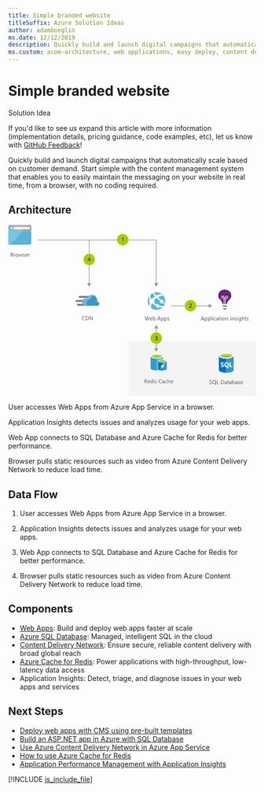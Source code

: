 ```yaml
---
title: Simple branded website
titleSuffix: Azure Solution Ideas
author: adamboeglin
ms.date: 12/12/2019
description: Quickly build and launch digital campaigns that automatically scale based on customer demand.
ms.custom: acom-architecture, web applications, easy deploy, content delivery, interactive-diagram
---
```

# Simple branded website

<div class="alert">
    <p class="alert-title">
        <span class="icon is-left" aria-hidden="true">
            <span class="icon docon docon-lightbulb" role="presentation"></span>
        </span>Solution Idea</p>
    <p>If you'd like to see us expand this article with more information (implementation details, pricing guidance, code examples, etc), let us know with <a href="#feedback">GitHub Feedback</a>!</p>
</div>

Quickly build and launch digital campaigns that automatically scale based on customer demand. Start simple with the content management system that enables you to easily maintain the messaging on your website in real time, from a browser, with no coding required.

## Architecture

<svg class="architecture-diagram" aria-labelledby="simple-branded-website" height="433" viewbox="0 0 628 433" width="628" xmlns="http://www.w3.org/2000/svg">
    <g fill="none" fill-rule="evenodd" stroke="none" stroke-width="1">
        <path fill="#F4F4F4" fill-rule="nonzero" d="M305 432.8h322.8V294H305z"/>
        <path d="M7.6 75.9v3.5h1.6c.7 0 1.2-.2 1.6-.5.4-.3.6-.8.6-1.3 0-1.2-.8-1.7-2.4-1.7H7.6zm0-4.2v3.2h1.2c.6 0 1.1-.2 1.5-.5.4-.3.5-.7.5-1.3 0-1-.6-1.4-1.9-1.4H7.6zm-1.1 8.7v-9.8h2.8c.8 0 1.5.2 2 .6.5.4.7 1 .7 1.6 0 .6-.2 1-.5 1.4-.3.4-.7.7-1.2.9.7.1 1.2.3 1.6.7.4.4.6 1 .6 1.6 0 .8-.3 1.5-.9 2-.6.5-1.4.8-2.3.8H6.5v.2zM18 74.6c-.2-.2-.5-.2-.8-.2-.5 0-.9.2-1.2.7-.3.5-.5 1.1-.5 1.8v3.6h-1.1v-7h1.1v1.4c.2-.5.4-.9.7-1.2.3-.3.7-.4 1.1-.4.3 0 .5 0 .7.1v1.2zM22.2 74.2c-.7 0-1.3.2-1.7.7-.4.5-.6 1.2-.6 2s.2 1.5.6 2c.4.5 1 .7 1.7.7s1.3-.2 1.7-.7c.4-.5.6-1.1.6-2 0-.9-.2-1.5-.6-2-.4-.5-.9-.7-1.7-.7m0 6.4c-1 0-1.9-.3-2.5-1-.6-.7-.9-1.5-.9-2.6 0-1.2.3-2.1 1-2.8.7-.7 1.5-1 2.6-1 1 0 1.9.3 2.4 1s.9 1.5.9 2.7c0 1.1-.3 2-.9 2.7-.7.7-1.6 1-2.6 1M36.3 73.4l-2.1 7H33l-1.4-5c-.1-.2-.1-.4-.1-.6 0 .2-.1.4-.1.6l-1.6 5h-1.2l-2.1-7h1.1l1.4 5.3c0 .2.1.4.1.6h.1c0-.2.1-.4.1-.6l1.6-5.3h1l1.4 5.3c0 .2.1.4.1.6h.2c0-.2 0-.4.1-.6l1.4-5.3h1.2zM37.1 80.2V79c.6.5 1.3.7 2 .7 1 0 1.5-.3 1.5-1 0-.2 0-.3-.1-.5l-.3-.3c-.1-.1-.3-.2-.5-.3l-.6-.3c-.3-.1-.6-.2-.8-.4-.2-.1-.4-.3-.6-.4-.2-.2-.3-.3-.4-.5-.1-.2-.1-.4-.1-.7 0-.3.1-.6.2-.9.2-.3.4-.5.6-.6.3-.2.5-.3.9-.4.4-.1.7-.1 1-.1.6 0 1.1.1 1.6.3v1.1c-.5-.3-1.1-.5-1.8-.5-.2 0-.4 0-.6.1-.2 0-.3.1-.4.2l-.3.3c-.1.1-.1.3-.1.4 0 .2 0 .3.1.5s.2.2.3.3c.1.1.3.2.5.3l.6.3c.3.1.6.2.8.4.2.1.5.3.6.4.2.2.3.3.4.5.1.2.1.4.1.7 0 .3-.1.6-.2.9-.1.3-.4.5-.6.6-.2.1-.5.3-.9.4-.4.1-.7.1-1 .1-.7 0-1.3-.1-1.9-.4M48 76.3c0-.6-.2-1.2-.5-1.5-.3-.3-.7-.5-1.3-.5-.5 0-1 .2-1.3.6-.3.4-.6.9-.7 1.5H48v-.1zm1.1.9h-4.9c0 .8.2 1.4.6 1.8.4.4 1 .6 1.7.6.8 0 1.5-.3 2.2-.8v1.1c-.6.4-1.4.7-2.4.7s-1.8-.3-2.3-1c-.6-.6-.8-1.5-.8-2.7 0-1.1.3-2 .9-2.7.6-.7 1.4-1 2.3-1 .9 0 1.6.3 2.1.9.5.6.8 1.4.8 2.5v.6h-.2zM54.5 74.6c-.2-.2-.5-.3-.9-.3-.5 0-.9.2-1.2.7-.3.5-.5 1.1-.5 1.8v3.6h-1.1v-7h1.1v1.4c.2-.5.4-.9.7-1.2.3-.3.7-.4 1.1-.4.3 0 .5 0 .7.1v1.3h.1z" fill="#525252" fill-rule="nonzero"/>
        <path d="M58.4 15.3V5.8c0-4.2-1.5-5.7-5.7-5.7h-47C1.5.1 0 1.6 0 5.8v9.5h58.4z" fill="#A0A1A2" fill-rule="nonzero"/>
        <path d="M0 15.3v29.2c0 4.2 1.5 5.7 5.7 5.7h47c4.2 0 5.7-1.5 5.7-5.7V15.3H0z" fill="#59B4D9" fill-rule="nonzero"/>
        <path d="M51.1 0H5.7C1.5 0 0 1.5 0 5.7v9.6h36.9L51.1 0z" fill="#B3B4B5" fill-rule="nonzero"/>
        <path d="M5.7 50.2h-.8C1.3 50 0 48.4 0 44.5V15.3h36.9L5.7 50.2z" fill="#7AC3E1" fill-rule="nonzero"/>
        <path fill="#FCFCFC" fill-rule="nonzero" d="M14.6 10.8h40V5.7h-40z"/>
        <path d="M7.6 2.6a5.7 5.7 0 110 11.4 5.7 5.7 0 010-11.4" fill="#59B4D9" fill-rule="nonzero"/>
        <path fill="#FCFCFC" fill-rule="nonzero" d="M13.3 7.6H7.6l1.9-1.9v-.6H7.6l-3 3.3 3 3.1h1.9v-.7L7.6 8.9h5.7z"/>
        <path d="M194.4 240.5c-.7.4-1.6.6-2.7.6-1.4 0-2.5-.4-3.3-1.3-.8-.9-1.3-2.1-1.3-3.5 0-1.6.5-2.8 1.4-3.8.9-1 2.1-1.4 3.6-1.4.9 0 1.7.1 2.3.4v1.2c-.7-.4-1.5-.6-2.3-.6-1.1 0-2 .4-2.7 1.1-.7.8-1 1.8-1 3s.3 2.1 1 2.9c.7.7 1.5 1.1 2.6 1.1 1 0 1.8-.2 2.6-.7v1h-.2zM197.5 232.2v7.7h1.5c1.3 0 2.3-.3 3-1 .7-.7 1.1-1.7 1.1-2.9 0-2.5-1.3-3.8-4-3.8h-1.6zm-1.1 8.7v-9.8h2.7c3.5 0 5.2 1.6 5.2 4.8 0 1.5-.5 2.7-1.4 3.6-1 .9-2.2 1.4-3.9 1.4h-2.6zM214.1 240.9h-1.4l-5-7.8-.3-.6c0 .2.1.7.1 1.3v7.1h-1.1v-9.8h1.5l4.9 7.7c.2.3.3.5.4.7 0-.3-.1-.8-.1-1.4v-6.9h1.1v9.7h-.1z" fill="#525252" fill-rule="nonzero"/>
        <path d="M212.8 184.5h-31.9c-1.3 0-2.4-1.1-2.4-2.4 0-1.3 1.1-2.4 2.4-2.4h31.9c1.3 0 2.4 1.1 2.4 2.4 0 1.3-1.1 2.4-2.4 2.4M206.3 204.6h-29.5c-1.3 0-2.4-1.1-2.4-2.4 0-1.3 1.1-2.4 2.4-2.4h29.5c1.3 0 2.4 1.1 2.4 2.4 0 1.3-1.1 2.4-2.4 2.4M202.8 194.8h-29.5c-1.3 0-2.4-1.1-2.4-2.4 0-1.3 1.1-2.4 2.4-2.4h29.5c1.3 0 2.4 1.1 2.4 2.4 0 1.4-1 2.4-2.4 2.4" fill="#7A7A7A" fill-rule="nonzero"/>
        <path d="M230.9 199.4c0-2.8-2.2-5.1-5-5.2h-.7c.3-1.2.5-2.4.5-3.6 0-7.4-6-13.4-13.4-13.4-5.7.1-10.8 3.7-12.7 9.1-1-.3-2-.4-3-.5-5.2 0-9.1 4.2-9.1 9.4s4.1 9.4 9.1 9.4h29.6c2.7-.4 4.7-2.6 4.7-5.2" fill="#3999C6" fill-rule="nonzero"/>
        <path d="M201.3 204.4a8.06 8.06 0 01-2.5-4.6c-1.1-5 1.9-10 6.8-11 1-.2 2.1-.3 3.1-.1.4-4.7 3.3-8.8 7.6-10.8-1.3-.4-2.7-.7-4.1-.7-5.7.1-10.8 3.7-12.7 9.1-1-.3-2-.4-3-.5-5.2 0-9.1 4.2-9.1 9.4s4.1 9.4 9.1 9.4l4.8-.2z" fill="#72B6D3" fill-rule="nonzero"/>
        <path d="M358.9 231.6l-2.8 9.8h-1.3l-2-7.2c-.1-.3-.1-.6-.2-1 0 .3-.1.7-.2 1l-2 7.2h-1.3l-2.9-9.8h1.3l2.1 7.5c.1.3.1.6.2 1 0-.2.1-.6.2-1l2.2-7.5h1.1l2.1 7.6c.1.3.1.6.2.9 0-.2.1-.6.2-.9l2-7.5h1.1v-.1zM364.2 237.2c0-.6-.2-1.2-.5-1.5-.3-.3-.7-.5-1.3-.5-.5 0-1 .2-1.3.6-.3.4-.6.9-.7 1.5h3.8v-.1zm1.1 1h-4.9c0 .8.2 1.4.6 1.8.4.4 1 .6 1.7.6.8 0 1.5-.3 2.2-.8v1.1c-.6.4-1.4.7-2.4.7s-1.8-.3-2.3-1c-.6-.6-.8-1.5-.8-2.7 0-1.1.3-2 .9-2.7.6-.7 1.4-1 2.3-1 .9 0 1.6.3 2.1.9.5.6.8 1.4.8 2.5v.6h-.2zM368.1 237.5v1c0 .6.2 1.1.6 1.5.4.4.9.6 1.4.6.7 0 1.2-.3 1.6-.8.4-.5.6-1.2.6-2.2 0-.8-.2-1.4-.5-1.8-.4-.4-.8-.7-1.5-.7s-1.2.2-1.6.7c-.4.5-.6 1.1-.6 1.7m.1 2.9v1h-1.1V231h1.1v4.6c.6-.9 1.4-1.4 2.4-1.4.9 0 1.6.3 2.1.9.5.6.8 1.5.8 2.5 0 1.2-.3 2.1-.9 2.8-.6.7-1.3 1.1-2.3 1.1-1 0-1.7-.3-2.1-1.1M384.1 237.6l-1.5-4.2c-.1-.1-.1-.4-.2-.7 0 .3-.1.5-.2.7l-1.5 4.2h3.4zm2.7 3.8h-1.3l-1-2.7h-4.2l-1 2.7H378l3.8-9.8h1.2l3.8 9.8zM389.2 237.5v1c0 .6.2 1.1.6 1.5.4.4.9.6 1.4.6.7 0 1.2-.3 1.6-.8.4-.5.6-1.2.6-2.2 0-.8-.2-1.4-.5-1.8-.4-.4-.8-.7-1.5-.7s-1.2.2-1.6.7a2.709 2.709 0 00-.6 1.7m.1 2.9v4.2h-1.1v-10.2h1.1v1.2c.6-.9 1.4-1.4 2.4-1.4.9 0 1.6.3 2.1.9.5.6.8 1.5.8 2.5 0 1.2-.3 2.1-.9 2.8-.6.7-1.3 1.1-2.3 1.1-1 0-1.7-.3-2.1-1.1M397.5 237.5v1c0 .6.2 1.1.6 1.5.4.4.9.6 1.4.6.7 0 1.2-.3 1.6-.8.4-.5.6-1.2.6-2.2 0-.8-.2-1.4-.5-1.8-.4-.4-.8-.7-1.5-.7s-1.2.2-1.6.7c-.4.5-.6 1.1-.6 1.7m0 2.9v4.2h-1.1v-10.2h1.1v1.2c.6-.9 1.4-1.4 2.4-1.4.9 0 1.6.3 2.1.9.5.6.8 1.5.8 2.5 0 1.2-.3 2.1-.9 2.8-.6.7-1.3 1.1-2.3 1.1-.9 0-1.6-.3-2.1-1.1M404.1 241.1v-1.2c.6.5 1.3.7 2 .7 1 0 1.5-.3 1.5-1 0-.2 0-.3-.1-.5l-.3-.3c-.1-.1-.3-.2-.5-.3-.2-.1-.4-.2-.6-.2-.3-.1-.6-.2-.8-.4-.2-.1-.4-.3-.6-.4-.2-.1-.3-.3-.4-.5-.1-.2-.1-.4-.1-.7 0-.3.1-.6.2-.9.1-.3.4-.5.6-.6.3-.2.5-.3.9-.4.4-.1.7-.1 1-.1.6 0 1.1.1 1.6.3v1.1c-.5-.3-1.1-.5-1.8-.5-.2 0-.4 0-.6.1-.2 0-.3.1-.4.2l-.3.3c-.1.1-.1.3-.1.4 0 .2 0 .3.1.5l.3.3c.1.1.3.2.5.3l.6.3c.3.1.6.2.8.4.2.2.5.3.6.4.2.2.3.3.4.5.1.2.1.4.1.7 0 .3-.1.6-.2.9-.2.3-.4.5-.6.6-.3.2-.5.3-.9.4-.3.1-.7.1-1 .1-.7-.1-1.3-.2-1.9-.5M494.7 237.8l-1.5-4.2c-.1-.1-.1-.4-.2-.7 0 .3-.1.5-.2.7l-1.5 4.2h3.4zm2.7 3.8h-1.3l-1-2.7h-4.2l-1 2.7h-1.3l3.8-9.8h1.2l3.8 9.8zM499.8 237.7v1c0 .6.2 1.1.6 1.5.4.4.9.6 1.4.6.7 0 1.2-.3 1.6-.8.4-.5.6-1.2.6-2.2 0-.8-.2-1.4-.5-1.8-.4-.4-.8-.7-1.5-.7s-1.2.2-1.6.7c-.4.5-.6 1-.6 1.7m0 2.8v4.2h-1.1v-10.2h1.1v1.2c.6-.9 1.4-1.4 2.4-1.4.9 0 1.6.3 2.1.9.5.6.8 1.5.8 2.5 0 1.2-.3 2.1-.9 2.8-.6.7-1.3 1.1-2.3 1.1-.9.1-1.6-.3-2.1-1.1M508 237.7v1c0 .6.2 1.1.6 1.5.4.4.9.6 1.4.6.7 0 1.2-.3 1.6-.8.4-.5.6-1.2.6-2.2 0-.8-.2-1.4-.5-1.8-.4-.4-.8-.7-1.5-.7s-1.2.2-1.6.7c-.4.5-.6 1-.6 1.7m.1 2.8v4.2H507v-10.2h1.1v1.2c.6-.9 1.4-1.4 2.4-1.4.9 0 1.6.3 2.1.9.5.6.8 1.5.8 2.5 0 1.2-.3 2.1-.9 2.8-.6.7-1.3 1.1-2.3 1.1-.9.1-1.6-.3-2.1-1.1M515.199 241.6h1.101v-10.399h-1.101zM518.6 241.6h1.1v-7h-1.1v7zm.5-8.8c-.2 0-.4-.1-.5-.2-.1-.1-.2-.3-.2-.5s.1-.4.2-.5c.1-.1.3-.2.5-.2s.4.1.5.2c.1.1.2.3.2.5s-.1.4-.2.5c-.1.1-.3.2-.5.2zM526.7 241.2c-.5.3-1.2.5-1.9.5-1 0-1.8-.3-2.4-1-.6-.6-.9-1.5-.9-2.5 0-1.2.3-2.1 1-2.8.7-.7 1.5-1 2.6-1 .6 0 1.2.1 1.6.3v1.1c-.5-.4-1.1-.5-1.7-.5-.7 0-1.3.3-1.8.8s-.7 1.2-.7 2 .2 1.5.6 1.9c.4.4 1 .7 1.7.7.6 0 1.2-.2 1.7-.6v1.1h.2zM532.3 238l-1.7.2c-.5.1-.9.2-1.2.4-.3.2-.4.5-.4 1 0 .3.1.6.4.8.2.2.6.3 1 .3.6 0 1-.2 1.4-.6.4-.4.5-.9.5-1.5v-.6zm1.1 3.6h-1.1v-1.1c-.5.8-1.2 1.3-2.2 1.3-.7 0-1.2-.2-1.6-.6-.4-.4-.6-.9-.6-1.5 0-1.3.8-2.1 2.3-2.3l2.1-.3c0-1.2-.5-1.8-1.4-1.8-.8 0-1.6.3-2.3.9v-1.1c.7-.4 1.5-.7 2.4-.7 1.6 0 2.5.9 2.5 2.6v4.6h-.1zM538.8 241.5c-.3.1-.6.2-1 .2-1.2 0-1.8-.7-1.8-2.1v-4.1h-1.2v-1h1.2v-1.7l1.1-.4v2.1h1.8v1h-1.8v3.9c0 .5.1.8.2 1 .2.2.4.3.8.3.3 0 .5-.1.7-.2v1zM540.3 241.6h1.1v-7h-1.1v7zm.5-8.8c-.2 0-.4-.1-.5-.2-.1-.1-.2-.3-.2-.5s.1-.4.2-.5c.1-.1.3-.2.5-.2s.4.1.5.2c.1.1.2.3.2.5s-.1.4-.2.5c-.1.1-.3.2-.5.2zM546.7 235.3c-.7 0-1.3.2-1.7.7-.4.5-.6 1.2-.6 2s.2 1.5.6 2c.4.5 1 .7 1.7.7s1.3-.2 1.7-.7c.4-.5.6-1.1.6-2 0-.9-.2-1.5-.6-2-.4-.5-1-.7-1.7-.7m-.1 6.4c-1 0-1.9-.3-2.5-1-.6-.7-.9-1.5-.9-2.6 0-1.2.3-2.1 1-2.8.7-.7 1.5-1 2.6-1 1 0 1.9.3 2.4 1 .6.6.9 1.5.9 2.7 0 1.1-.3 2-.9 2.7-.7.7-1.6 1-2.6 1M557.7 241.6h-1.1v-4c0-1.5-.5-2.2-1.6-2.2-.6 0-1 .2-1.4.6-.4.4-.5 1-.5 1.6v4H552v-7h1.1v1.2c.5-.9 1.3-1.3 2.3-1.3.8 0 1.4.2 1.8.7.4.5.6 1.2.6 2.1v4.3h-.1zM563.8 241.6h1.1v-9.8h-1.1zM573.1 241.6H572v-4c0-1.5-.5-2.2-1.6-2.2-.6 0-1 .2-1.4.6-.4.4-.5 1-.5 1.6v4h-1.1v-7h1.1v1.2c.5-.9 1.3-1.3 2.3-1.3.8 0 1.4.2 1.8.7.4.5.6 1.2.6 2.1v4.3h-.1zM574.8 241.3v-1.2c.6.5 1.3.7 2 .7 1 0 1.5-.3 1.5-1 0-.2 0-.3-.1-.5l-.3-.3c-.1-.1-.3-.2-.5-.3-.2-.1-.4-.2-.6-.2-.3-.1-.6-.2-.8-.4-.2-.1-.4-.3-.6-.4-.2-.1-.3-.3-.4-.5-.1-.2-.1-.4-.1-.7 0-.3.1-.6.2-.9.1-.3.4-.5.6-.6.3-.2.5-.3.9-.4.4-.1.7-.1 1-.1.6 0 1.1.1 1.6.3v1.1c-.5-.3-1.1-.5-1.8-.5-.2 0-.4 0-.6.1-.2 0-.3.1-.4.2l-.3.3c-.1.1-.1.3-.1.4 0 .2 0 .3.1.5l.3.3c.1.1.3.2.5.3l.6.3c.3.1.6.2.8.4.2.2.5.3.6.4.2.2.3.3.4.5.1.2.1.4.1.7 0 .3-.1.6-.2.9-.2.3-.4.5-.6.6-.3.2-.5.3-.9.4-.3.1-.7.1-1 .1-.7-.1-1.3-.2-1.9-.5M581.199 241.6h1.101v-7h-1.101v7zm.601-8.8c-.2 0-.4-.1-.5-.2-.1-.1-.2-.3-.2-.5s.1-.4.2-.5c.1-.1.3-.2.5-.2s.4.1.5.2c.1.1.2.3.2.5s-.1.4-.2.5c-.1.1-.3.2-.5.2zM589.4 238.4v-1c0-.6-.2-1-.6-1.4-.4-.4-.8-.6-1.4-.6-.7 0-1.2.3-1.6.8-.4.5-.6 1.2-.6 2.1 0 .8.2 1.4.6 1.9.4.5.9.7 1.5.7s1.1-.2 1.5-.7c.4-.5.6-1.1.6-1.8zm1.2 2.6c0 2.6-1.2 3.9-3.7 3.9-.9 0-1.6-.2-2.3-.5v-1.1c.8.4 1.5.7 2.3.7 1.7 0 2.6-.9 2.6-2.7v-.8c-.5.9-1.3 1.3-2.4 1.3-.9 0-1.6-.3-2.1-.9-.5-.6-.8-1.5-.8-2.5 0-1.2.3-2.1.9-2.8.6-.7 1.4-1.1 2.3-1.1.9 0 1.6.4 2.1 1.1v-1h1.1v6.4zM598.6 241.6h-1.1v-4c0-1.5-.5-2.2-1.6-2.2-.5 0-1 .2-1.4.6-.4.4-.6 1-.6 1.6v4h-1.1v-10.4h1.1v4.5c.5-.9 1.3-1.3 2.3-1.3 1.6 0 2.4 1 2.4 2.9v4.3zM604 241.5c-.3.1-.6.2-1 .2-1.2 0-1.8-.7-1.8-2.1v-4.1H600v-1h1.2v-1.7l1.1-.4v2.1h1.8v1h-1.8v3.9c0 .5.1.8.2 1 .2.2.4.3.8.3.3 0 .5-.1.7-.2v1zM605.1 241.3v-1.2c.6.5 1.3.7 2 .7 1 0 1.5-.3 1.5-1 0-.2 0-.3-.1-.5l-.3-.3c-.1-.1-.3-.2-.5-.3-.2-.1-.4-.2-.6-.2-.3-.1-.6-.2-.8-.4-.2-.1-.4-.3-.6-.4-.2-.1-.3-.3-.4-.5-.1-.2-.1-.4-.1-.7 0-.3.1-.6.2-.9.1-.3.4-.5.6-.6.3-.2.5-.3.9-.4.4-.1.7-.1 1-.1.6 0 1.1.1 1.6.3v1.1c-.5-.3-1.1-.5-1.8-.5-.2 0-.4 0-.6.1-.2 0-.3.1-.4.2l-.3.3c-.1.1-.1.3-.1.4 0 .2 0 .3.1.5l.3.3c.1.1.3.2.5.3l.6.3c.3.1.6.2.8.4.2.2.5.3.6.4.2.2.3.3.4.5.1.2.1.4.1.7 0 .3-.1.6-.2.9-.2.3-.4.5-.6.6-.3.2-.5.3-.9.4-.3.1-.7.1-1 .1-.8-.1-1.4-.2-1.9-.5M346.9 391.7v3.6h1.6c.3 0 .6 0 .8-.1.2-.1.5-.2.6-.4.2-.2.3-.4.4-.6.1-.2.2-.5.2-.8 0-.5-.2-.9-.5-1.2-.3-.3-.8-.4-1.5-.4h-1.6v-.1zm5.8 8.8h-1.4l-1.6-2.7c-.2-.3-.3-.5-.4-.7-.1-.2-.3-.3-.4-.4-.1-.1-.3-.2-.5-.2-.2-.1-.4-.1-.6-.1h-.9v4.2h-1.1v-9.8h2.9c.4 0 .8.1 1.2.2.4.1.7.3.9.5.2.2.5.5.6.8.2.3.2.7.2 1.1 0 .3-.1.7-.2.9-.1.3-.2.5-.4.8-.2.2-.4.4-.7.6-.3.2-.6.3-.9.4.2.1.3.2.4.3l.3.3c.1.1.2.3.3.4.1.2.2.3.4.6l1.9 2.8zM358 396.3c0-.6-.2-1.2-.5-1.5-.3-.4-.7-.5-1.3-.5-.5 0-1 .2-1.3.6-.4.4-.6.9-.7 1.5h3.8v-.1zm1.2.9h-4.9c0 .8.2 1.4.6 1.8.4.4 1 .6 1.7.6.8 0 1.5-.3 2.2-.8v1.1c-.6.4-1.4.7-2.4.7s-1.8-.3-2.3-1c-.6-.6-.8-1.5-.8-2.7 0-1.1.3-2 .9-2.7.6-.7 1.4-1 2.3-1 .9 0 1.6.3 2.1.9.5.6.8 1.4.8 2.5v.6h-.2zM365.7 397.3v-1c0-.6-.2-1-.6-1.4-.4-.4-.8-.6-1.4-.6-.7 0-1.2.3-1.6.8-.4.5-.6 1.2-.6 2.1 0 .8.2 1.4.6 1.9.4.5.9.7 1.5.7s1.1-.2 1.5-.7c.4-.5.6-1.1.6-1.8zm1.1 3.2h-1.1v-1.2c-.5.9-1.3 1.4-2.4 1.4-.9 0-1.6-.3-2.1-.9-.5-.6-.8-1.5-.8-2.6 0-1.2.3-2.1.9-2.8.6-.7 1.4-1 2.3-1 1 0 1.7.4 2.1 1.1v-4.3h1.1v10.3zM369.1 400.5h1.1v-7h-1.1v7zm.6-8.8c-.2 0-.4-.1-.5-.2-.1-.1-.2-.3-.2-.5s.1-.4.2-.5c.1-.1.3-.2.5-.2s.4.1.5.2c.1.1.2.3.2.5s-.1.4-.2.5c-.1.1-.3.2-.5.2zM372.1 400.2V399c.6.5 1.3.7 2 .7 1 0 1.5-.3 1.5-1 0-.2 0-.3-.1-.5l-.3-.3c-.1-.1-.3-.2-.5-.3l-.6-.3c-.3-.1-.6-.2-.8-.4-.2-.1-.4-.3-.6-.4-.2-.1-.3-.3-.4-.5-.1-.2-.1-.4-.1-.7 0-.3.1-.6.2-.9.1-.3.4-.5.6-.6.3-.2.5-.3.9-.4.3-.1.7-.1 1-.1.6 0 1.1.1 1.6.3v1.1c-.5-.3-1.1-.5-1.8-.5-.2 0-.4 0-.6.1-.2 0-.3.1-.4.2l-.3.3c-.1.1-.1.3-.1.4 0 .2 0 .3.1.5l.3.3c.1.1.3.2.5.3l.6.3c.3.1.6.2.8.4.2.1.5.3.6.4.2.2.3.3.4.5.1.2.1.4.1.7 0 .3-.1.6-.2.9-.2.3-.4.5-.6.6-.3.2-.5.3-.9.4-.3.1-.7.1-1 .1-.8 0-1.4-.1-1.9-.4M389.1 400.1c-.7.4-1.6.6-2.7.6-1.4 0-2.5-.4-3.3-1.3-.8-.9-1.3-2.1-1.3-3.5 0-1.6.5-2.8 1.4-3.8.9-1 2.1-1.4 3.6-1.4.9 0 1.7.1 2.3.4v1.2c-.7-.4-1.5-.6-2.3-.6-1.1 0-2 .4-2.7 1.1-.7.8-1 1.8-1 3s.3 2.1 1 2.9c.7.7 1.5 1.1 2.6 1.1 1 0 1.8-.2 2.6-.7v1h-.2zM394.8 396.9l-1.7.2c-.5.1-.9.2-1.2.4-.3.2-.4.5-.4 1 0 .3.1.6.4.8.2.2.6.3 1 .3.6 0 1-.2 1.4-.6.4-.4.5-.9.5-1.5v-.6zm1.1 3.6h-1.1v-1.1c-.5.8-1.2 1.3-2.2 1.3-.7 0-1.2-.2-1.6-.6-.4-.4-.6-.9-.6-1.5 0-1.3.8-2.1 2.3-2.3l2.1-.3c0-1.2-.5-1.8-1.4-1.8-.8 0-1.6.3-2.3.9V394c.7-.4 1.5-.7 2.4-.7 1.6 0 2.5.9 2.5 2.6v4.6h-.1zM402.8 400.1c-.5.3-1.2.5-1.9.5-1 0-1.8-.3-2.4-1-.6-.6-.9-1.5-.9-2.5 0-1.2.3-2.1 1-2.8.7-.7 1.5-1 2.6-1 .6 0 1.2.1 1.6.3v1.1c-.5-.4-1.1-.5-1.7-.5-.7 0-1.3.3-1.8.8s-.7 1.2-.7 2 .2 1.5.6 1.9c.4.5 1 .7 1.7.7.6 0 1.2-.2 1.7-.6v1.1h.2zM410.3 400.5h-1.1v-4c0-1.5-.5-2.2-1.6-2.2-.5 0-1 .2-1.4.6-.4.4-.6 1-.6 1.6v4h-1.1v-10.4h1.1v4.5c.5-.9 1.3-1.3 2.3-1.3 1.6 0 2.4 1 2.4 2.9v4.3zM416.9 396.3c0-.6-.2-1.2-.5-1.5-.3-.4-.7-.5-1.3-.5-.5 0-1 .2-1.3.6-.4.4-.6.9-.7 1.5h3.8v-.1zm1.2.9h-4.9c0 .8.2 1.4.6 1.8.4.4 1 .6 1.7.6.8 0 1.5-.3 2.2-.8v1.1c-.6.4-1.4.7-2.4.7s-1.8-.3-2.3-1c-.6-.6-.8-1.5-.8-2.7 0-1.1.3-2 .9-2.7.6-.7 1.4-1 2.3-1 .9 0 1.6.3 2.1.9.5.6.8 1.4.8 2.5v.6h-.2z" fill="#525252" fill-rule="nonzero"/>
        <path d="M361.2 332.4v30.1c0 3.2 7 5.7 15.6 5.7v-35.8h-15.6z" fill="#3999C6" fill-rule="nonzero"/>
        <path d="M376.6 368.1h.3c8.7 0 15.6-2.5 15.6-5.7v-30.1h-15.9v35.8z" fill="#59B4D9" fill-rule="nonzero"/>
        <path d="M392.4 332.4c0 3.1-7 5.7-15.6 5.7s-15.7-2.6-15.7-5.7 7-5.7 15.6-5.7c8.7 0 15.7 2.6 15.7 5.7" fill="#FFF" fill-rule="nonzero"/>
        <path d="M389.3 332.1c0 2.1-5.6 3.8-12.4 3.8-6.8 0-12.5-1.7-12.5-3.8 0-2.1 5.6-3.8 12.4-3.8 6.8 0 12.5 1.7 12.5 3.8" fill="#7FBA00" fill-rule="nonzero"/>
        <path d="M386.6 334.3c1.7-.7 2.6-1.4 2.6-2.3 0-2.1-5.6-3.8-12.4-3.8-6.8 0-12.4 1.7-12.4 3.8 0 .8 1 1.7 2.6 2.3 2.3-.9 5.8-1.4 9.8-1.4 4 0 7.6.6 9.8 1.4" fill="#B8D432" fill-rule="nonzero"/>
        <path d="M381 344.3v20.1c0 2.1 4.7 3.8 10.4 3.8v-23.9H381z" fill="#0072C6" fill-rule="nonzero"/>
        <path d="M391.3 368.1h.2c5.8 0 10.4-1.7 10.4-3.8v-20h-10.6v23.8z" fill="#0072C6" fill-rule="nonzero"/>
        <path d="M391.3 368.1h.2c5.8 0 10.4-1.7 10.4-3.8v-20h-10.6v23.8z" fill="#3A94CF" fill-rule="nonzero"/>
        <path d="M401.9 344.3c0 2.1-4.7 3.8-10.4 3.8s-10.4-1.7-10.4-3.8c0-2.1 4.7-3.8 10.4-3.8s10.4 1.7 10.4 3.8" fill="#FFF" fill-rule="nonzero"/>
        <path d="M399.7 344.1c0 1.3-3.8 2.5-8.3 2.5-4.5 0-8.3-1.1-8.3-2.5 0-1.3 3.8-2.5 8.3-2.5 4.5 0 8.3 1.1 8.3 2.5" fill="#7FBA00" fill-rule="nonzero"/>
        <path d="M397.9 345.6c1.1-.4 1.8-.9 1.8-1.5 0-1.3-3.8-2.5-8.3-2.5-4.6 0-8.3 1.1-8.3 2.5 0 .6.7 1.1 1.8 1.5 1.5-.6 3.9-1 6.6-1 2.5 0 4.9.4 6.4 1" fill="#B8D432" fill-rule="nonzero"/>
        <path fill="#FFF" fill-rule="nonzero" d="M397.1 356.5l-11.6 9.6 4.5-7.5h-3.9l11.6-9.5-4.5 7.4z"/>
        <path d="M510.9 402.3v-1.4c.2.1.3.3.6.4.2.1.4.2.7.3.3.1.5.1.7.2.2 0 .5.1.7.1.7 0 1.2-.1 1.6-.4.3-.3.5-.6.5-1.1 0-.3-.1-.5-.2-.7-.1-.2-.3-.4-.5-.5-.2-.2-.4-.3-.7-.5-.3-.1-.6-.3-.9-.5-.3-.2-.7-.3-1-.5-.3-.2-.6-.4-.8-.6-.2-.2-.4-.5-.5-.7-.1-.3-.2-.6-.2-1s.1-.8.3-1.2c.2-.3.5-.6.8-.8.3-.2.7-.4 1.1-.5.4-.1.8-.2 1.2-.2 1 0 1.7.1 2.1.3v1.3c-.6-.4-1.3-.6-2.2-.6-.3 0-.5 0-.8.1-.3.1-.5.1-.7.3-.2.1-.4.3-.5.5-.1.2-.2.4-.2.7 0 .3 0 .5.1.6.1.2.2.3.4.5s.4.3.7.4c.3.1.6.3.9.5.4.2.7.4 1 .5.3.1.6.4.8.6.2.2.4.5.6.8.1.3.2.6.2 1 0 .5-.1.9-.3 1.2-.2.3-.4.6-.8.8-.3.2-.7.4-1.1.5-.4.1-.9.1-1.3.1h-.6c-.2 0-.5-.1-.7-.1-.2 0-.5-.1-.7-.2 0-.1-.2-.2-.3-.2M522.8 393.7c-1 0-1.9.4-2.5 1.1-.6.7-1 1.7-1 2.9s.3 2.2.9 2.9c.6.7 1.4 1.1 2.5 1.1s1.9-.4 2.5-1.1c.6-.7.9-1.7.9-2.9 0-1.3-.3-2.3-.9-3-.5-.6-1.3-1-2.4-1m-.1 9.1c-1.4 0-2.5-.5-3.3-1.4-.8-.9-1.3-2.1-1.3-3.6 0-1.6.4-2.8 1.3-3.8.9-.9 2-1.4 3.5-1.4 1.3 0 2.4.5 3.3 1.4.8.9 1.2 2.1 1.2 3.6 0 1.6-.4 2.9-1.3 3.8l-.6.6 2.8 2h-2.1l-1.8-1.4c-.6.1-1.1.2-1.7.2M534.4 402.7h-5.1v-9.8h1.1v8.8h3.9v1zM540.9 393.9v7.7h1.5c1.3 0 2.3-.3 3-1 .7-.7 1.1-1.7 1.1-2.9 0-2.5-1.3-3.8-4-3.8h-1.6zm-1.2 8.8v-9.8h2.7c3.5 0 5.2 1.6 5.2 4.8 0 1.5-.5 2.7-1.4 3.6-1 .9-2.2 1.4-3.9 1.4h-2.6zM553.3 399.1l-1.7.2c-.5.1-.9.2-1.2.4-.3.2-.4.5-.4 1 0 .3.1.6.4.8.2.2.6.3 1 .3.6 0 1-.2 1.4-.6.4-.4.5-.9.5-1.5v-.6zm1.1 3.6h-1.1v-1.1c-.5.8-1.2 1.3-2.2 1.3-.7 0-1.2-.2-1.6-.6-.4-.4-.6-.9-.6-1.5 0-1.3.8-2.1 2.3-2.3l2.1-.3c0-1.2-.5-1.8-1.4-1.8-.8 0-1.6.3-2.3.9v-1.1c.7-.4 1.5-.7 2.4-.7 1.6 0 2.5.9 2.5 2.6v4.6h-.1zM559.8 402.6c-.3.1-.6.2-1 .2-1.2 0-1.8-.7-1.8-2.1v-4.1h-1.2v-1h1.2v-1.7l1.1-.4v2.1h1.8v1h-1.8v3.9c0 .5.1.8.2 1 .2.2.4.3.8.3.3 0 .5-.1.7-.2v1zM565.2 399.1l-1.7.2c-.5.1-.9.2-1.2.4-.3.2-.4.5-.4 1 0 .3.1.6.4.8.2.2.6.3 1 .3.6 0 1-.2 1.4-.6.4-.4.5-.9.5-1.5v-.6zm1.1 3.6h-1.1v-1.1c-.5.8-1.2 1.3-2.2 1.3-.7 0-1.2-.2-1.6-.6-.4-.4-.6-.9-.6-1.5 0-1.3.8-2.1 2.3-2.3l2.1-.3c0-1.2-.5-1.8-1.4-1.8-.8 0-1.6.3-2.3.9v-1.1c.7-.4 1.5-.7 2.4-.7 1.6 0 2.5.9 2.5 2.6v4.6h-.1zM569.5 398.8v1c0 .6.2 1.1.6 1.5.4.4.9.6 1.4.6.7 0 1.2-.3 1.6-.8.4-.5.6-1.2.6-2.2 0-.8-.2-1.4-.5-1.8-.4-.4-.8-.7-1.5-.7s-1.2.2-1.6.7c-.4.5-.6 1-.6 1.7m0 2.8v1h-1.1v-10.3h1.1v4.6c.6-.9 1.4-1.4 2.4-1.4.9 0 1.6.3 2.1.9.5.6.8 1.5.8 2.5 0 1.2-.3 2.1-.9 2.8-.6.7-1.3 1.1-2.3 1.1-.9 0-1.6-.4-2.1-1.2M580.5 399.1l-1.7.2c-.5.1-.9.2-1.2.4-.3.2-.4.5-.4 1 0 .3.1.6.4.8.2.2.6.3 1 .3.6 0 1-.2 1.4-.6.4-.4.5-.9.5-1.5v-.6zm1.1 3.6h-1.1v-1.1c-.5.8-1.2 1.3-2.2 1.3-.7 0-1.2-.2-1.6-.6-.4-.4-.6-.9-.6-1.5 0-1.3.8-2.1 2.3-2.3l2.1-.3c0-1.2-.5-1.8-1.4-1.8-.8 0-1.6.3-2.3.9v-1.1c.7-.4 1.5-.7 2.4-.7 1.6 0 2.5.9 2.5 2.6v4.6h-.1zM583.3 402.4v-1.2c.6.5 1.3.7 2 .7 1 0 1.5-.3 1.5-1 0-.2 0-.3-.1-.5l-.3-.3c-.1-.1-.3-.2-.5-.3l-.6-.3c-.3-.1-.6-.2-.8-.4-.2-.1-.4-.3-.6-.4-.2-.1-.3-.3-.4-.5-.1-.2-.1-.4-.1-.7 0-.3.1-.6.2-.9.1-.3.4-.5.6-.6.3-.2.5-.3.9-.4.3-.1.7-.1 1-.1.6 0 1.1.1 1.6.3v1.1c-.5-.3-1.1-.5-1.8-.5-.2 0-.4 0-.6.1-.2 0-.3.1-.4.2l-.3.3c-.1.1-.1.3-.1.4 0 .2 0 .3.1.5l.3.3c.1.1.3.2.5.3l.6.3c.3.1.6.2.8.4.2.1.5.3.6.4.2.2.3.3.4.5.1.2.1.4.1.7 0 .3-.1.6-.2.9-.2.3-.4.5-.6.6-.3.2-.5.3-.9.4-.3.1-.7.1-1 .1-.7 0-1.3-.1-1.9-.4M594.2 398.5c0-.6-.2-1.2-.5-1.5-.3-.4-.7-.5-1.3-.5-.5 0-1 .2-1.3.6-.4.4-.6.9-.7 1.5h3.8v-.1zm1.1.9h-4.9c0 .8.2 1.4.6 1.8.4.4 1 .6 1.7.6.8 0 1.5-.3 2.2-.8v1.1c-.6.4-1.4.7-2.4.7s-1.8-.3-2.3-1c-.6-.6-.8-1.5-.8-2.7 0-1.1.3-2 .9-2.7.6-.7 1.4-1 2.3-1 .9 0 1.6.3 2.1.9.5.6.8 1.4.8 2.5v.6h-.2z" fill="#525252" fill-rule="nonzero"/>
        <path d="M534.3 331.3v35.9c0 3.7 8.3 6.8 18.6 6.8v-42.7h-18.6z" fill="#0072C6" fill-rule="nonzero"/>
        <path d="M552.7 374h.3c10.3 0 18.6-3 18.6-6.8v-35.9h-18.9V374z" fill="#0072C6" fill-rule="nonzero"/>
        <path d="M552.5 374h.3c10.4 0 18.9-3 18.9-6.8v-36h-19.1V374h-.1z" fill="#3A94CF" fill-rule="nonzero"/>
        <path d="M571.6 331.3c0 3.7-8.3 6.8-18.6 6.8s-18.6-3-18.6-6.8 8.3-6.8 18.6-6.8 18.6 3.1 18.6 6.8" fill="#FFF" fill-rule="nonzero"/>
        <path d="M567.8 330.9c0 2.5-6.6 4.5-14.8 4.5-8.2 0-14.8-2-14.8-4.5s6.6-4.5 14.8-4.5c8.2 0 14.8 2 14.8 4.5" fill="#7FBA00" fill-rule="nonzero"/>
        <path d="M564.7 333.6c1.9-.8 3.1-1.7 3.1-2.7 0-2.5-6.6-4.5-14.8-4.5-8.2 0-14.8 2-14.8 4.5 0 1 1.2 2 3.1 2.7 2.7-1.1 7-1.7 11.7-1.7 4.7 0 9 .7 11.7 1.7" fill="#B8D432" fill-rule="nonzero"/>
        <path d="M547 356.2c0 1.1-.4 2-1.2 2.6-.8.6-1.9.9-3.4.9-1.2 0-2.2-.2-3-.7v-2.6c.9.8 2 1.2 3.1 1.2.5 0 1-.1 1.3-.3.3-.2.4-.5.4-.9s-.1-.7-.4-.9c-.3-.3-.9-.6-1.8-1-1.8-.8-2.7-2-2.7-3.4 0-1.1.4-1.9 1.2-2.5.8-.6 1.8-1 3.1-1 1.1 0 2.1.2 2.9.5v2.5c-.8-.5-1.7-.8-2.7-.8-.5 0-.9.1-1.2.3-.3.2-.4.5-.4.9s.1.7.4.9c.2.2.7.5 1.5.9 1.1.5 1.9 1 2.4 1.6.3.4.5 1 .5 1.8M556.9 353.7c0-1.2-.3-2.1-.8-2.8-.5-.7-1.2-1-2.1-1-.9 0-1.7.3-2.2 1-.6.7-.8 1.6-.8 2.8 0 1.1.3 2.1.8 2.8.5.7 1.3 1 2.2 1 .9 0 1.6-.3 2.2-1 .4-.7.7-1.6.7-2.8m2.8-.1c0 1.4-.3 2.6-.9 3.6-.6 1-1.5 1.7-2.7 2.1l3.4 3.2h-3.4l-2.4-2.7c-1 0-2-.3-2.8-.8-.8-.5-1.5-1.2-1.9-2.1-.5-.9-.7-1.9-.7-3 0-1.2.2-2.3.7-3.3.5-1 1.2-1.7 2.1-2.2.9-.5 1.9-.8 3.1-.8 1.1 0 2.1.2 2.9.7.9.5 1.5 1.2 2 2.1.4 1 .6 2 .6 3.2M568.7 359.5h-7.1v-11.7h2.7v9.6h4.4z" fill="#FFF" fill-rule="nonzero"/>
        <path fill="#969696" fill-rule="nonzero" d="M376.3 147.4V37.3h-302v1.5h130.2v108.6H200l5.2 9 5.3-9H206V38.8h168.8v108.6h-4.5l5.2 9 5.2-9zM517.5 204.8l-9-5.2v4.5h-95.2v1.5h95.2v4.5zM376.3 308.3V262.1h4.4l-5.2-9-5.2 9h4.5V312h-4.5l5.2 9.1 5.2-9.1h-4.4z"/>
        <a class="architecture-tooltip-trigger" href="#">
            <circle cx="290.5" cy="37.5" fill="#A5CE00" r="14.5"/>
            <text fill="#000" font-family="SegoeUI, Segoe UI" font-size="14" font-weight="normal" x="287.186" y="42.368">
                1
            </text>
        </a>
        <a class="architecture-tooltip-trigger" href="#">
            <circle cx="375.5" cy="286.5" fill="#A5CE00" r="14.5"/>
            <text fill="#000" font-family="SegoeUI, Segoe UI" font-size="14" font-weight="normal" x="371.586" y="291.368">
                3
            </text>
        </a>
        <a class="architecture-tooltip-trigger" href="#">
            <circle cx="462.5" cy="204.5" fill="#A5CE00" r="14.5"/>
            <text fill="#000" font-family="SegoeUI, Segoe UI" font-size="14" font-weight="normal" x="458.186" y="209.368">
                2
            </text>
        </a>
        <a class="architecture-tooltip-trigger" href="#">
            <circle cx="205.5" cy="87.5" fill="#A5CE00" r="14.5"/>
            <text fill="#000" font-family="SegoeUI, Segoe UI" font-size="14" font-weight="normal" x="201.186" y="92.368">
                4
            </text>
        </a>
        <path d="M362.011 186.88a6.691 6.691 0 013.653-.25c.243-.275.491-.551.747-.826a41.15 41.15 0 016.163-5.337l-.016-.015c-2.336-2.48-4.407-5.023-5.956-7.544a21.972 21.972 0 00-3.716 2.294 22.209 22.209 0 00-2.42 2.184c-.307 1.825-.425 5.245 1.545 9.495M375.702 178.5v.002c6.063-3.224 11.37-3.296 14.803-2.773a22.183 22.183 0 00-20.958-4.024 176.396 176.396 0 006.154 6.795zM358.962 197.247a6.69 6.69 0 01.005-8.122c-1.52-3.658-1.4-6.7-.9-8.838-5.092 7.427-5.262 17.453.106 25.164a33.569 33.569 0 011.285-7.632 6.85 6.85 0 01-.496-.572M394.497 205.586c-.014.018-.024.035-.038.054.012-.018.024-.036.038-.054M379.837 182.748c2.617 2.601 5.1 4.924 7.358 6.95a4.758 4.758 0 016.155 1.222c1.036 1.36 1.215 3.098.648 4.59a115.571 115.571 0 003.788 2.963c1.688-6.399.527-13.475-3.812-19.136-.085-.112-.177-.216-.264-.325-.382-.037-6.022-.487-13.873 3.736M392.458 197.593a4.778 4.778 0 01-6.69-.891c-1.12-1.464-1.236-3.363-.5-4.922-2.78-2.17-5.717-4.596-8.487-7.156l.002-.001c-.072-.067-.139-.135-.212-.202.072.067.137.14.21.207-1.805 1.23-3.734 2.764-5.785 4.68-.269.252-.519.507-.772.76a6.726 6.726 0 01-.283 6.7c.387.33.788.66 1.205.992a41.724 41.724 0 005.998 3.984c1.91-1.23 4.471-.833 5.872 1.005a4.38 4.38 0 01.796 1.757c5.493 1.577 9.515 1.035 10.894.75a22.055 22.055 0 002.487-4.88c-.839-.57-2.317-1.56-4.442-3.058-.1.09-.184.191-.293.274M397.352 199.973l.06-.175-.06.175M382.2 208.927a4.434 4.434 0 01-6.195-.815 4.41 4.41 0 01-.86-3.122 36.965 36.965 0 01-6.464-4.12 60.415 60.415 0 01-1.796-1.518 6.662 6.662 0 01-3.09.502c-1.508 4.05-1.681 7.647-1.522 10.087a22.199 22.199 0 0014.112 5.05c4.703 0 9.438-1.497 13.458-4.57a22.437 22.437 0 001.923-1.67c-2.222-.004-5.19-.148-8.582-.903a4.36 4.36 0 01-.983 1.079" fill="#59B4D9" fill-rule="nonzero"/>
        <path d="M397.21 200.387c.054-.14.094-.276.142-.414-.047.136-.109.268-.159.403l.017.011M394.727 205.251l-.021.004c-.073.108-.134.224-.209.331.078-.114.16-.23.23-.335" fill="#FFF" fill-rule="nonzero"/>
        <path fill="#7A7A7A" fill-rule="nonzero" d="M544.246 207.128h10.703v-3.434h-10.703zM544.245 210.864l3.333 3.534h3.938l3.332-3.534z"/>
        <path d="M533.044 180.228a7.775 7.775 0 01-.023-.285c.005.091.014.187.023.285M533 179.255c0-.069 0-.143.003-.203-.002.061-.002.133-.002.203M533.009 179.699c-.004-.083-.008-.167-.009-.243.001.076.005.159.009.243M533.008 178.914l.007-.174-.007.174M565.854 178.754v-.303c0-5.065-2.838-9.56-7.07-12.115L545.72 179.4a3.724 3.724 0 012.766 3.596v1.717h1.717v-1.717c0-2.02 1.716-3.736 3.736-3.736 2.02 0 3.736 1.716 3.736 3.736 0 2.02-1.717 3.736-3.736 3.736h-1.717v12.824h-2.019v-12.824h-1.717v12.723h-2.02v-12.723h-1.716c-1.687 0-3.147-1.203-3.587-2.774l-4.188 4.188a14.212 14.212 0 01-2.012-2.454c.72 1.117 1.69 2.264 3.022 3.362 2.625 2.323 5.351 8.583 5.756 10.401l.302.606h10.704l.302-.606c.405-1.818 3.232-8.078 5.756-10.3 5.756-4.847 5.05-10.198 5.05-10.4" fill="#68217A" fill-rule="nonzero"/>
        <path d="M555.656 182.995c0-.909-.707-1.717-1.717-1.717-.91 0-1.717.808-1.717 1.717v1.717h1.717c.908 0 1.717-.808 1.717-1.717M544.75 184.712h1.717v-1.717c-.101-.908-.808-1.717-1.716-1.717-.91 0-1.717.707-1.717 1.717 0 .909.808 1.717 1.717 1.717M556.688 165.269c.05.02.101.039.15.06l-.15-.06M557.905 165.835c.257.135.508.28.758.43-.25-.148-.498-.296-.758-.43M533.016 178.725c.011-.153.021-.25.021-.274 0 .023-.01.123-.02.274" fill="#68217A" fill-rule="nonzero"/>
        <path d="M544.75 181.278c.909 0 1.616.808 1.717 1.717v1.717h-1.716c-.91 0-1.717-.809-1.717-1.717 0-1.01.808-1.717 1.717-1.717zm7.473 1.717c0-.909.807-1.717 1.716-1.717 1.01 0 1.717.808 1.717 1.717 0 .908-.808 1.717-1.717 1.717h-1.716v-1.717zm-7.472 3.736h1.716v12.723h2.019v-12.723h1.717v12.824h2.02v-12.824h1.716c2.02 0 3.737-1.717 3.737-3.736 0-2.02-1.717-3.736-3.737-3.736s-3.736 1.716-3.736 3.736v1.717h-1.717v-1.717a3.723 3.723 0 00-2.765-3.596l-4.558 4.558c.44 1.571 1.9 2.774 3.588 2.774z" fill="#68217A" fill-rule="nonzero"/>
        <path d="M544.75 181.278c.909 0 1.616.808 1.717 1.717v1.717h-1.716c-.91 0-1.717-.809-1.717-1.717 0-1.01.808-1.717 1.717-1.717zm7.473 1.717c0-.909.807-1.717 1.716-1.717 1.01 0 1.717.808 1.717 1.717 0 .908-.808 1.717-1.717 1.717h-1.716v-1.717zm-7.472 3.736h1.716v13.308h2.019v-13.308h1.717v13.292h2.02v-13.292h1.716c2.02 0 3.737-1.717 3.737-3.736 0-2.02-1.717-3.736-3.737-3.736s-3.736 1.716-3.736 3.736v1.717h-1.717v-1.717a3.723 3.723 0 00-2.765-3.596l-4.558 4.558c.44 1.571 1.9 2.774 3.588 2.774z" fill="#CFBBD4" fill-rule="nonzero"/>
        <path d="M533.755 183.302c-.034-.09-.07-.183-.101-.272.032.09.067.181.1.272M533.496 182.54c-.03-.098-.06-.196-.085-.292.026.097.056.194.085.292M534.963 185.691l-.09-.133.09.133M534.084 184.089c-.036-.08-.076-.161-.11-.24.035.08.073.16.11.24M533.003 179.052c0-.05.003-.093.005-.138l-.005.138M534.488 184.892c-.036-.066-.076-.133-.11-.198.034.065.074.132.11.198M558.786 166.334c-.04-.024-.082-.045-.123-.07l.12.072.003-.002zM533.02 179.944l-.012-.245.012.245M551.01 164.113c2.011.025 3.928.438 5.678 1.156a14.585 14.585 0 00-5.678-1.156M533.3 181.813c-.022-.101-.045-.2-.064-.297.019.097.042.196.065.297M533.162 181.133a13.47 13.47 0 01-.046-.294c.014.096.028.193.046.294M533 179.455v-.2.2M533.015 178.74l.001-.015v.015" fill="#FFF" fill-rule="nonzero"/>
        <path d="M541.163 183.957a3.551 3.551 0 01-.148-.962 3.727 3.727 0 013.736-3.736c.34 0 .66.057.97.14l13.063-13.063c-.04-.025-.081-.048-.121-.072a16.18 16.18 0 00-.758-.429c-.348-.18-.703-.352-1.067-.506l-.15-.06a15.42 15.42 0 00-5.677-1.157c-.202-.302-4.847.101-4.847.101-7.371.91-13.127 7.07-13.127 14.238 0 .024-.01.121-.02.274l-.001.015-.008.174-.005.138c-.002.06-.002.134-.002.203v.2c0 .076.005.16.008.243l.01.245.025.285c.008.09.016.182.027.278a12.583 12.583 0 00.164 1.009 12.157 12.157 0 00.176.734c.026.095.056.193.085.291.049.161.1.323.158.49.03.09.067.18.1.272.069.18.139.362.22.547.034.08.074.16.11.24.092.2.186.4.294.605.034.065.074.132.11.198.12.221.245.442.386.666.028.044.06.088.09.133a14.078 14.078 0 002.012 2.453l4.187-4.187z" fill="#885095" fill-rule="nonzero"/>
        <path d="M541.163 183.957a3.551 3.551 0 01-.148-.962 3.727 3.727 0 013.736-3.736c.34 0 .66.057.97.14l13.063-13.063c-.04-.025-.081-.048-.121-.072a16.18 16.18 0 00-.758-.429c-.348-.18-.703-.352-1.067-.506l-.15-.06a15.42 15.42 0 00-5.677-1.157c-.202-.302-4.847.101-4.847.101-7.371.91-13.127 7.07-13.127 14.238 0 .024-.01.121-.02.274l-.001.015-.008.174-.005.138c-.002.06-.002.134-.002.203v.2c0 .076.005.16.008.243l.01.245.025.285c.008.09.016.182.027.278a12.583 12.583 0 00.164 1.009 12.157 12.157 0 00.176.734c.026.095.056.193.085.291.049.161.1.323.158.49.03.09.067.18.1.272.069.18.139.362.22.547.034.08.074.16.11.24.092.2.186.4.294.605.034.065.074.132.11.198.12.221.245.442.386.666.028.044.06.088.09.133a14.078 14.078 0 002.012 2.453l4.187-4.187z" fill="#68217A" fill-rule="nonzero"/>
        <path d="M541.014 182.995c0 .333.062.652.148.962l4.558-4.558c-.31-.082-.63-.14-.97-.14a3.727 3.727 0 00-3.736 3.736" fill="#68217A" fill-rule="nonzero"/>
        <path d="M541.014 182.995c0 .333.062.652.148.962l4.558-4.558c-.31-.082-.63-.14-.97-.14a3.727 3.727 0 00-3.736 3.736" fill="#FFF" fill-rule="nonzero"/>
        <path d="M541.014 182.995c0 .333.062.652.148.962l4.558-4.558c-.31-.082-.63-.14-.97-.14a3.727 3.727 0 00-3.736 3.736" fill="#D7C6DA" fill-rule="nonzero"/>
    </g>
</svg>

<div class="architecture-tooltip-content" id="architecture-tooltip-1">
<p>User accesses Web Apps from Azure App Service in a browser.</p>
</div>
<div class="architecture-tooltip-content" id="architecture-tooltip-2">
<p>Application Insights detects issues and analyzes usage for your web apps.</p>
</div>
<div class="architecture-tooltip-content" id="architecture-tooltip-3">
<p>Web App connects to SQL Database and Azure Cache for Redis for better performance.</p>
</div>
<div class="architecture-tooltip-content" id="architecture-tooltip-4">
<p>Browser pulls static resources such as video from Azure Content Delivery Network to reduce load time.</p>
</div>

## Data Flow
1. User accesses Web Apps from Azure App Service in a browser.

1. Application Insights detects issues and analyzes usage for your web apps.

1. Web App connects to SQL Database and Azure Cache for Redis for better performance.

1. Browser pulls static resources such as video from Azure Content Delivery Network to reduce load time.

## Components
* [Web Apps](https://azure.microsoft.com/services/app-service/web/): Build and deploy web apps faster at scale
* [Azure SQL Database](https://azure.microsoft.com/services/sql-database/): Managed, intelligent SQL in the cloud
* [Content Delivery Network](https://azure.microsoft.com/services/cdn/): Ensure secure, reliable content delivery with broad global reach
* [Azure Cache for Redis](https://azure.microsoft.com/services/cache/): Power applications with high-throughput, low-latency data access
* Application Insights: Detect, triage, and diagnose issues in your web apps and services

## Next Steps
* [Deploy web apps with CMS using pre-built templates](https://azure.microsoft.com/resources/templates/?term=CMS)
* [Build an ASP.NET app in Azure with SQL Database](/azure/app-service/app-service-web-tutorial-dotnet-sqldatabase)
* [Use Azure Content Delivery Network in Azure App Service](/azure/cdn/cdn-add-to-web-app)
* [How to use Azure Cache for Redis](/azure/redis-cache/cache-dotnet-how-to-use-azure-redis-cache)
* [Application Performance Management with Application Insights](/azure/application-insights/app-insights-detect-triage-diagnose)

[!INCLUDE [js_include_file](../../_js/index.md)]
